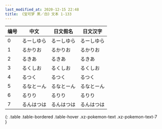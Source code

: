 ```yaml
---
last_modified_at: 2020-12-15 22:48
title: 《宝可梦 黑／白》文本 1-133
---
```

| 编号 | 中文 | 日文假名 | 日文汉字 |
| ---- | ---- | ---- | --- |
| 0 | るーしゆら | るーしゆら | るーしゆら |
| 1 | るかりお | るかりお | るかりお |
| 2 | るきあ | るきあ | るきあ |
| 3 | るくしお | るくしお | るくしお |
| 4 | るつく | るつく | るつく |
| 5 | るなとーん | るなとーん | るなとーん |
| 6 | るりり | るりり | るりり |
| 7 | るんはつは | るんはつは | るんはつは |
{: .table .table-bordered .table-hover .xz-pokemon-text .xz-pokemon-text-7 }